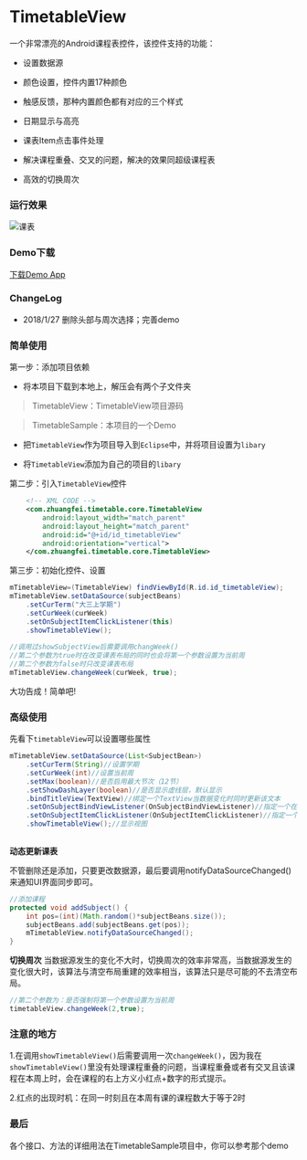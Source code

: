# TimetableView

一个非常漂亮的Android课程表控件，该控件支持的功能：

- 设置数据源

- 颜色设置，控件内置17种颜色

- 触感反馈，那种内置颜色都有对应的三个样式

- 日期显示与高亮

- 课表Item点击事件处理

- 解决课程重叠、交叉的问题，解决的效果同超级课程表

- 高效的切换周次


### 运行效果
![课表](https://raw.githubusercontent.com/zfman/TimetableView/master/extras/image/img1.png)

### Demo下载
[下载Demo App](https://raw.githubusercontent.com/zfman/TimetableView/master/extras/TimetableSample.apk)

### ChangeLog

- 2018/1/27 删除头部与周次选择；完善demo

### 简单使用

第一步：添加项目依赖

- 将本项目下载到本地上，解压会有两个子文件夹

>TimetableView：TimetableView项目源码

>TimetableSample：本项目的一个Demo

- 把`TimetableView`作为项目导入到`Eclipse`中，并将项目设置为`libary`

- 将`TimetableView`添加为自己的项目的`libary`

第二步：引入`TimetableView`控件
```xml
    <!-- XML CODE -->
    <com.zhuangfei.timetable.core.TimetableView 
        android:layout_width="match_parent"
        android:layout_height="match_parent"
        android:id="@+id/id_timetableView"
        android:orientation="vertical">
    </com.zhuangfei.timetable.core.TimetableView>
```

第三步：初始化控件、设置

```java
mTimetableView=(TimetableView) findViewById(R.id.id_timetableView);
mTimetableView.setDataSource(subjectBeans)
	.setCurTerm("大三上学期")
	.setCurWeek(curWeek)
	.setOnSubjectItemClickListener(this)
	.showTimetableView();
		
//调用过showSubjectView后需要调用changWeek()
//第二个参数为true时在改变课表布局的同时也会将第一个参数设置为当前周
//第二个参数为false时只改变课表布局
mTimetableView.changeWeek(curWeek, true);

```

大功告成！简单吧!

### 高级使用

先看下`timetableView`可以设置哪些属性

```java
mTimetableView.setDataSource(List<SubjectBean>)
	.setCurTerm(String)//设置学期
	.setCurWeek(int)//设置当前周
	.setMax(boolean)//是否启用最大节次（12节）
	.setShowDashLayer(boolean)//是否显示虚线层，默认显示
	.bindTitleView(TextView)//绑定一个TextView当数据变化时同时更新该文本
	.setOnSubjectBindViewListener(OnSubjectBindViewListener)//指定一个在数据变化时更新文本的规则
	.setOnSubjectItemClickListener(OnSubjectItemClickListener)//指定一个item被点击的事件处理方式
	.showTimetableView();//显示视图
					  
```

**动态更新课表**

不管删除还是添加，只要更改数据源，最后要调用notifyDataSourceChanged()来通知UI界面同步即可。
```java
//添加课程
protected void addSubject() {
	int pos=(int)(Math.random()*subjectBeans.size());
	subjectBeans.add(subjectBeans.get(pos));
	mTimetableView.notifyDataSourceChanged();
}
```

**切换周次**
当数据源发生的变化不大时，切换周次的效率非常高，当数据源发生的变化很大时，该算法与清空布局重建的效率相当，该算法只是尽可能的不去清空布局。
```java
//第二个参数为：是否强制将第一个参数设置为当前周
timetableView.changeWeek(2,true);
```

### 注意的地方

1.在调用`showTimetableView()`后需要调用一次`changeWeek()`，因为我在`showTimetableView()`里没有处理课程重叠的问题，当课程重叠或者有交叉且该课程在本周上时，会在课程的右上方义小红点+数字的形式提示。

2.红点的出现时机：在同一时刻且在本周有课的课程数大于等于2时

### 最后

各个接口、方法的详细用法在TimetableSample项目中，你可以参考那个demo


